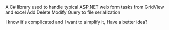 A C# library used to handle typical ASP.NET web form tasks from GridView and excel Add Delete Modify Query to file serialization 

I know it's complicated and I want to simplify it,  Have a better idea?
